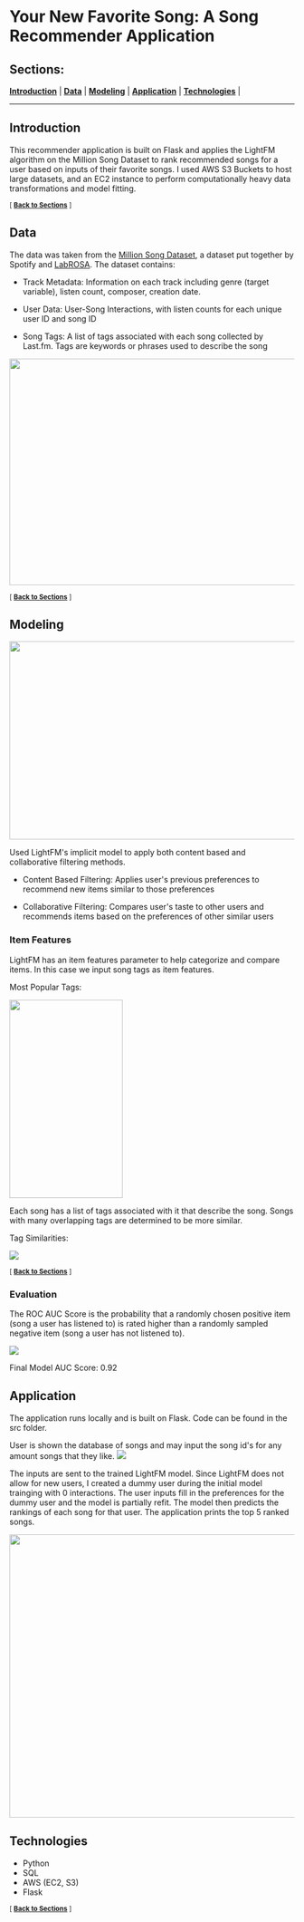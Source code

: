 # Your New Favorite Song: A Song Recommender Application

<div class='header'> 
<!-- Your header image here -->

## Sections:
 **[Introduction](#Introduction)**  |
 **[Data](#data)**  |
 **[Modeling](#modeling)**  |
 **[Application](#application)**  |
 **[Technologies](#technologies)**  |
 
 ---
 ## Introduction
This recommender application is built on Flask and applies the LightFM algorithm on the Million Song Dataset to rank recommended songs for a user based on inputs of their favorite songs. I used AWS S3 Buckets to host large datasets, and an EC2 instance to perform computationally heavy data transformations and model fitting.

<sub>[  **[Back to Sections](#sections)** ]</sub>

 ## Data
The data was taken from the [Million Song Dataset](http://millionsongdataset.com/), a dataset put together by Spotify and [LabROSA](https://labrosa.ee.columbia.edu/).
The dataset contains: 

 - Track Metadata: Information on each track including genre (target variable), listen count, composer, creation date.
 
 - User Data: User-Song Interactions, with listen counts for each unique user ID and song ID
 
 - Song Tags: A list of tags associated with each song collected by Last.fm. Tags are keywords or phrases used to describe the song
 

<img src="https://github.com/atsai24/song_recommender/blob/master/img/user_item_metadata_image.png" width = "800" height = "400">
 
 <sub>[  **[Back to Sections](#sections)** ]</sub>
 

## Modeling

<img src="https://github.com/atsai24/song_recommender/blob/master/img/light_fm_logo.png" width = "700" height = "350">

Used LightFM's implicit model to apply both content based and collaborative filtering methods.
  - Content Based Filtering: Applies user's previous preferences to recommend new items similar to those preferences
  
  - Collaborative Filtering: Compares user's taste to other users and recommends items based on the preferences of other similar users
### Item Features

LightFM has an item features parameter to help categorize and compare items. In this case we input song tags as item features.

Most Popular Tags: 

<img src="https://github.com/atsai24/song_recommender/blob/master/img/tag_counts.png" width = "200" height = 350>

Each song has a list of tags associated with it that describe the song. Songs with many overlapping tags are determined to be more similar.

Tag Similarities:

<img src="https://github.com/atsai24/song_recommender/blob/master/img/tag_similarities.png">



<sub>[  **[Back to Sections](#sections)** ]</sub>

### Evaluation

The ROC AUC Score is the probability that a randomly chosen positive item (song a user has listened to) is rated higher than a randomly sampled negative item (song a user has not listened to).

<img src="https://github.com/atsai24/song_recommender/blob/master/img/AUC_example.png">

Final Model AUC Score: 0.92

## Application

The application runs locally and is built on Flask. Code can be found in the src folder.

<p> User is shown the database of songs and may input the song id's for any amount songs that they like.

<img src="https://github.com/atsai24/song_recommender/blob/master/img/flask_app_empty.png">
</p>

<p> The inputs are sent to the trained LightFM model. Since LightFM does not allow for new users, I created a dummy user during the initial model trainging with 0 interactions. The user inputs fill in the preferences for the dummy user and the model is partially refit. The model then predicts the rankings of each song for that user. The application prints the top 5 ranked songs.
</p>
<img src="https://github.com/atsai24/song_recommender/blob/master/img/flask_app_comma_separated.png" width = "600" height = "500"> 


## Technologies

  - Python
  - SQL
  - AWS (EC2, S3)
  - Flask


<sub>[  **[Back to Sections](#sections)** ]</sub>
